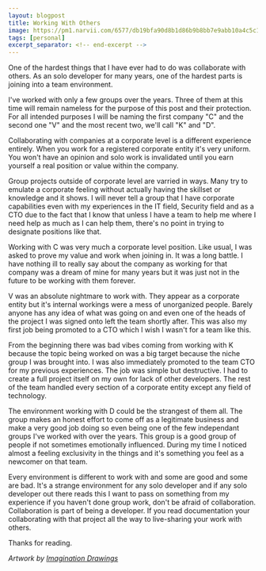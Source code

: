 ```yaml
---
layout: blogpost
title: Working With Others
image: https://pm1.narvii.com/6577/db19bfa90d8b1d86b9b8bb7e9abb10a4c5c14743_hq.jpg
tags: [personal]
excerpt_separator: <!-- end-excerpt -->
---
```

One of the hardest things that I have ever had to do was collaborate with others.
As an solo developer for many years, one of the hardest parts is joining into a team
environment.

<!-- end-excerpt -->

I've worked with only a few groups over the years. Three of them at this time will remain
nameless for the purpose of this post and their protection. For all intended purposes
I will be naming the first company "C" and the second one "V" and the most recent two, 
we'll call "K" and "D".

Collaborating with companies at a corporate level is a different experience entirely.
When you work for a registered corporate entity it's very uniform. You won't have
an opinion and solo work is invalidated until you earn yourself a real position or
value within the company. 

Group projects outside of corporate level are varried in ways. Many try to emulate
a corporate feeling without actually having the skillset or knowledge and it shows.
I will never tell a group that I have corporate capabilities even with my experiences
in the IT field, Security field and as a CTO due to the fact that I know that unless
I have a team to help me where I need help as much as I can help them, there's no
point in trying to designate positions like that.

Working with C was very much a corporate level position. Like usual, I was asked to prove
my value and work when joining in. It was a long battle. I have nothing ill to really say
about the company as working for that company was a dream of mine for many years but
it was just not in the future to be working with them forever.

V was an absolute nightmare to work with. They appear as a corporate entity but it's internal
workings were a mess of unorganized people. Barely anyone has any idea of what was going on
and even one of the heads of the project I was signed onto left the team shortly after. 
This was also my first job being promoted to a CTO which I wish I wasn't for a team like this.

From the beginning there was bad vibes coming from working with K because the topic being worked
on was a big target because the niche group I was brought into. I was also immediately promoted
to the team CTO for my previous experiences. The job was simple but destructive. I had to create
a full project itself on my own for lack of other developers. The rest of the team handled every
section of a corporate entity except any field of technology.

The environment working with D could be the strangest of them all. The group makes an honest
effort to come off as a legitimate business and make a very good job doing so even being one of
the few independant groups I've worked with over the years. This group is a good group of people
if not sometimes emotionally influenced. During my time I noticed almost a feeling exclusivity
in the things and it's something you feel as a newcomer on that team.

Every environment is different to work with and some are good and some are bad. It's a strange
environment for any solo developer and if any solo developer out there reads this I want to pass
on something from my experience if you haven't done group work, don't be afraid of collaboration.
Collaboration is part of being a developer. If you read documentation your collaborating with that
project all the way to live-sharing your work with others.

Thanks for reading.

*Artwork by [Imagination Drawings](https://is.gd/hWnau6)*
